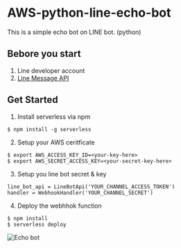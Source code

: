 <!--
title: 'Simple LINE bot'
description: 'This is a simple echo bot on LINE bot.'
framework: v1
platform: AWS
language: Python
authorLink: 'https://github.com/NiJia'
authorName: 'NiJia'
authorAvatar: 'https://avatars0.githubusercontent.com/u/418548?v=4&s=140'
-->

# AWS-python-line-echo-bot

This is a simple echo bot on LINE bot. (python)

## Bebore you start

1. Line developer account
2. [Line Message API](https://developers.line.biz/en/docs/messaging-api/getting-started/)

## Get Started

1.  Install serverless via npm

```bash=
$ npm install -g serverless
```

2. Setup your AWS ceritficate

```bash=
$ export AWS_ACCESS_KEY_ID=<your-key-here>
$ export AWS_SECRET_ACCESS_KEY=<your-secret-key-here>
```

3. Setup you line bot secret & key

```python=
line_bot_api = LineBotApi('YOUR_CHANNEL_ACCESS_TOKEN')
handler = WebhookHandler('YOUR_CHANNEL_SECRET')
```

4. Deploy the webhhok function

```bash=
$ npm install
$ serverless deploy
```

![Echo bot](https://i.imgur.com/Tn1XS13.png)
